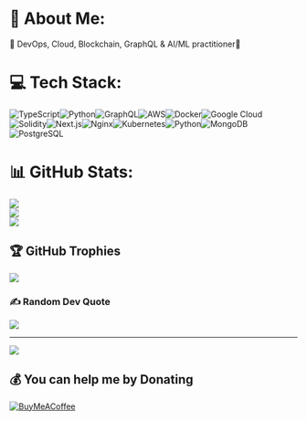 
# 💫 About Me:
🔭 DevOps, Cloud, Blockchain, GraphQL & AI/ML practitioner🌱

# 💻 Tech Stack:
 ![TypeScript](https://img.shields.io/badge/-TypeScript-007ACC?logo=typescript&logoColor=white&style=for-the-badge)![Python](https://img.shields.io/badge/-Python-3776AB?logo=python&logoColor=white&style=for-the-badge)![GraphQL](https://img.shields.io/badge/-GraphQL-E10098?logo=graphql&logoColor=white&style=for-the-badge)![AWS](https://img.shields.io/badge/-AWS-232F3E?logo=amazonaws&logoColor=white&style=for-the-badge)![Docker](https://img.shields.io/badge/-Docker-2496ED?logo=docker&logoColor=white&style=for-the-badge)![Google Cloud](https://img.shields.io/badge/-Google%20Cloud-4285F4?logo=googlecloud&logoColor=white&style=for-the-badge)![Solidity](https://img.shields.io/badge/-Solidity-363636?logo=solidity&logoColor=white&style=for-the-badge)![Next.js](https://img.shields.io/badge/-Next.js-000000?logo=next.js&logoColor=white&style=for-the-badge)![Nginx](https://img.shields.io/badge/-Nginx-269539?logo=nginx&logoColor=white&style=for-the-badge)![Kubernetes](https://img.shields.io/badge/-Kubernetes-326CE5?logo=kubernetes&logoColor=white&style=for-the-badge)![Python](https://img.shields.io/badge/-Python-3776AB?logo=python&logoColor=white&style=for-the-badge)![MongoDB](https://img.shields.io/badge/-MongoDB-47A248?logo=mongodb&logoColor=white&style=for-the-badge)![PostgreSQL](https://img.shields.io/badge/-PostgreSQL-336791?logo=postgresql&logoColor=white&style=for-the-badge)
# 📊 GitHub Stats:
![](https://github-readme-stats.vercel.app/api?username=7dpk&theme=dark&hide_border=false&include_all_commits=true&count_private=true)<br/>
![](https://github-readme-streak-stats.herokuapp.com/?user=7dpk&theme=dark&hide_border=false)<br/>
![](https://github-readme-stats.vercel.app/api/top-langs/?username=7dpk&theme=dark&hide_border=false&include_all_commits=true&count_private=true&layout=compact)

## 🏆 GitHub Trophies
![](https://github-profile-trophy.vercel.app/?username=7dpk&theme=radical&no-frame=false&no-bg=false&margin-w=4)

### ✍️ Random Dev Quote
![](https://quotes-github-readme.vercel.app/api?type=horizontal&theme=dark)

---
[![](https://visitcount.itsvg.in/api?id=7dpk&icon=0&color=11)](https://visitcount.itsvg.in)

  ## 💰 You can help me by Donating
  [![BuyMeACoffee](https://img.shields.io/badge/Buy%20Me%20a%20Coffee-ffdd00?style=for-the-badge&logo=buy-me-a-coffee&logoColor=black)](https://buymeacoffee.com/https://www.buymeacoffee.com/deepakprakash) 
